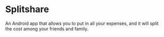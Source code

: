 # Splitshare
An Android app that allows you to put in all your expenses, and it will split the cost among your friends and family.

